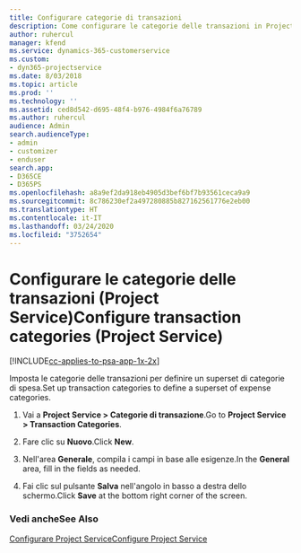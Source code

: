```yaml
---
title: Configurare categorie di transazioni
description: Come configurare le categorie delle transazioni in Project Service
author: ruhercul
manager: kfend
ms.service: dynamics-365-customerservice
ms.custom:
- dyn365-projectservice
ms.date: 8/03/2018
ms.topic: article
ms.prod: ''
ms.technology: ''
ms.assetid: ced8d542-d695-48f4-b976-4984f6a76789
ms.author: ruhercul
audience: Admin
search.audienceType:
- admin
- customizer
- enduser
search.app:
- D365CE
- D365PS
ms.openlocfilehash: a8a9ef2da918eb4905d3bef6bf7b93561ceca9a9
ms.sourcegitcommit: 8c786230ef2a497280885b827162561776e2eb00
ms.translationtype: HT
ms.contentlocale: it-IT
ms.lasthandoff: 03/24/2020
ms.locfileid: "3752654"
---
```

# <a name="configure-transaction-categories-project-service"></a><span data-ttu-id="a220d-103">Configurare le categorie delle transazioni (Project Service)</span><span class="sxs-lookup"><span data-stu-id="a220d-103">Configure transaction categories (Project Service)</span></span>

[!INCLUDE[cc-applies-to-psa-app-1x-2x](../includes/cc-applies-to-psa-app-1x-2x.md)]

<span data-ttu-id="a220d-104">Imposta le categorie delle transazioni per definire un superset di categorie di spesa.</span><span class="sxs-lookup"><span data-stu-id="a220d-104">Set up transaction categories to define a superset of expense categories.</span></span>  
  
1.  <span data-ttu-id="a220d-105">Vai a **Project Service > Categorie di transazione**.</span><span class="sxs-lookup"><span data-stu-id="a220d-105">Go to **Project Service > Transaction Categories**.</span></span>  
  
2.  <span data-ttu-id="a220d-106">Fare clic su **Nuovo**.</span><span class="sxs-lookup"><span data-stu-id="a220d-106">Click **New**.</span></span>  
  
3.  <span data-ttu-id="a220d-107">Nell'area **Generale**, compila i campi in base alle esigenze.</span><span class="sxs-lookup"><span data-stu-id="a220d-107">In the **General** area, fill in the fields as needed.</span></span>  
  
4.  <span data-ttu-id="a220d-108">Fai clic sul pulsante **Salva** nell'angolo in basso a destra dello schermo.</span><span class="sxs-lookup"><span data-stu-id="a220d-108">Click **Save** at the bottom right corner of the screen.</span></span>  
  
### <a name="see-also"></a><span data-ttu-id="a220d-109">Vedi anche</span><span class="sxs-lookup"><span data-stu-id="a220d-109">See Also</span></span>  
 [<span data-ttu-id="a220d-110">Configurare Project Service</span><span class="sxs-lookup"><span data-stu-id="a220d-110">Configure Project Service</span></span>](../project-service/configure.md)

